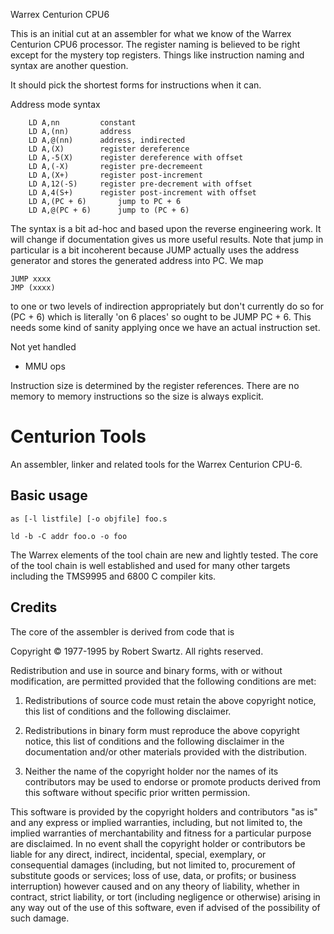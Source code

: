 Warrex Centurion CPU6

This is an initial cut at an assembler for what we know of the Warrex
Centurion CPU6 processor. The register naming is believed to be right
except for the mystery top registers. Things like instruction naming and
syntax are another question.

It should pick the shortest forms for instructions when it can.

Address mode syntax

````
	LD A,nn			constant
	LD A,(nn)		address
	LD A,@(nn)		address, indirected
	LD A,(X)		register dereference
	LD A,-5(X)		register dereference with offset
	LD A,(-X)		register pre-decremeent
	LD A,(X+)		register post-increment
	LD A,12(-S)		register pre-decrement with offset
	LD A,4(S+)		register post-increment with offset
	LD A,(PC + 6)		jump to PC + 6
	LD A,@(PC + 6)		jump to (PC + 6)
````

The syntax is a bit ad-hoc and based upon the reverse engineering work. It
will change if documentation gives us more useful results. Note that jump
in particular is a bit incoherent because JUMP actually uses the address
generator and stores the generated address into PC. We map

	JUMP xxxx
	JMP (xxxx)

to one or two levels of indirection appropriately but don't currently do so
for (PC + 6) which is literally 'on 6 places' so ought to be JUMP PC + 6.
This needs some kind of sanity applying once we have an actual instruction
set.

Not yet handled
* MMU ops

Instruction size is determined by the register references. There are no
memory to memory instructions so the size is always explicit.

# Centurion Tools

An assembler, linker and related tools for the Warrex Centurion CPU-6.

## Basic usage

````
as [-l listfile] [-o objfile] foo.s

ld -b -C addr foo.o -o foo
````

The Warrex elements of the tool chain are new and lightly tested. The core of
the tool chain is well established and used for many other targets including
the TMS9995 and 6800 C compiler kits.

## Credits

The core of the assembler is derived from code that is

Copyright © 1977-1995 by Robert Swartz.
All rights reserved.

Redistribution and use in source and binary forms, with or without modification,
are permitted provided that the following conditions are met:

1. Redistributions of source code must retain the above copyright notice, this
list of conditions and the following disclaimer.

2. Redistributions in binary form must reproduce the above copyright notice,
this list of conditions and the following disclaimer in the documentation and/or
other materials provided with the distribution.

3. Neither the name of the copyright holder nor the names of its contributors
may be used to endorse or promote products derived from this software without
specific prior written permission.

This software is provided by the copyright holders and contributors "as is" and
any express or implied warranties, including, but not limited to, the implied
warranties of merchantability and fitness for a particular purpose are
disclaimed. In no event shall the copyright holder or contributors be liable for
any direct, indirect, incidental, special, exemplary, or consequential damages
(including, but not limited to, procurement of substitute goods or services;
loss of use, data, or profits; or business interruption) however caused and on
any theory of liability, whether in contract, strict liability, or tort
(including negligence or otherwise) arising in any way out of the use of this
software, even if advised of the possibility of such damage.
